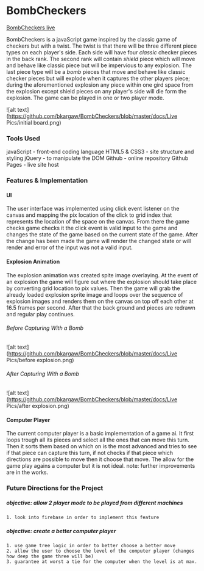 # BombCheckers
[BombCheckers live](https://bkargaw.github.io/BombCheckers/)

BombCheckers is a javaScript game inspired by the classic game of checkers but with a twist. The twist is that there will be three different piece types on each player's side. Each side will have four *classic* checker pieces in the back rank. The second rank will contain *shield* piece which will move  and behave like classic piece but will be impervious to any explosion. The last piece type will be a *bomb* pieces that move and behave like classic checker pieces but will explode when it captures the other players piece; during the aforementioned explosion any piece within one gird space from the explosion except shield pieces on any player's side will die form the explosion. The game can be played in one or two player mode.

![alt text](https://github.com/bkargaw/BombCheckers/blob/master/docs/Live Pics/initial board.png)


### Tools Used
  javaScript - front-end coding language
  HTML5 & CSS3 - site structure and styling
  jQuery - to manipulate the DOM
  Github - online repository
  Github Pages - live site host

### Features & Implementation

#### UI
  The user interface was implemented using click event listener on the canvas and mapping the pix location of the click to grid index that represents the location of the space on the canvas. From there the game checks game checks it the click event is valid input to the game and changes the state of the game based on the current state of the game. After the change has been made the game will render the changed state or will render and error of the input was not a valid input.


#### Explosion Animation
  The explosion animation was created spite image overlaying. At the event of an explosion the game will figure out where the explosion should take place by converting grid location to pix values. Then the game will grab the already loaded explosion sprite image and loops over the sequence of explosion images and renders them on the canvas on top off each other at 16.5 frames per second. After that the back ground and pieces are redrawn and regular play continues.

###### Before Capturing With a Bomb

  ![alt text](https://github.com/bkargaw/BombCheckers/blob/master/docs/Live Pics/before explosion.png)

###### After Capturing With a Bomb
  ![alt text](https://github.com/bkargaw/BombCheckers/blob/master/docs/Live Pics/after explosion.png)



#### Computer Player
  The current computer player is a basic implementation of a game ai. It first loops trough all its pieces and select all the ones that can move this turn. Then it sorts them based on which on is the most advanced and tries to see if that piece can capture this turn, if not checks if that piece which directions are possible to move then it choose that move. The allow for the game play agains a computer but it is not ideal. note: further improvements are in the works.

### Future Directions for the Project
##### objective: allow 2 player mode to be played from different machines
    1. look into firebase in order to implement this feature
##### objective: create a better computer player
    1. use game tree logic in order to better choose a better move
    2. allow the user to choose the level of the computer player (changes how deep the game three will be)
    3. guarantee at worst a tie for the computer when the level is at max.
